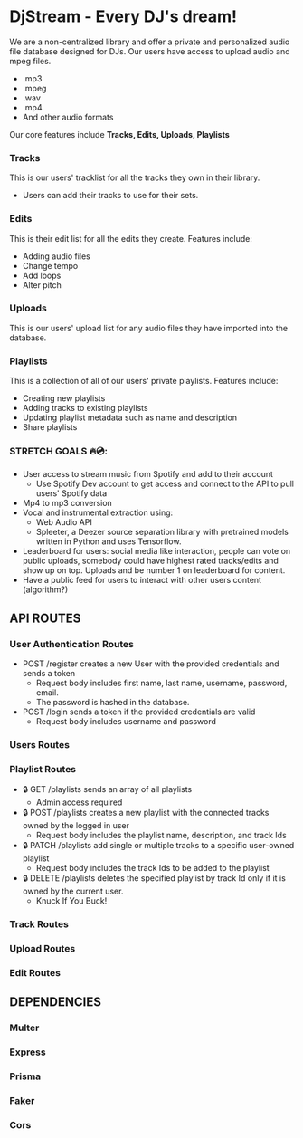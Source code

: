 # DjStream - Every DJ's dream!

We are a non-centralized library and offer a private and personalized audio file database designed for DJs. Our users have access to upload audio and mpeg files.

- .mp3
- .mpeg
- .wav
- .mp4
- And other audio formats

Our core features include **Tracks, Edits, Uploads, Playlists**

### Tracks

This is our users' tracklist for all the tracks they own in their library.

- Users can add their tracks to use for their sets.

### Edits

This is their edit list for all the edits they create. Features include:

- Adding audio files
- Change tempo
- Add loops
- Alter pitch

### Uploads

This is our users' upload list for any audio files they have imported into the database.

### Playlists

This is a collection of all of our users' private playlists. Features include:

- Creating new playlists
- Adding tracks to existing playlists
- Updating playlist metadata such as name and description
- Share playlists

### STRETCH GOALS 🔥💿:

- User access to stream music from Spotify and add to their account
  - Use Spotify Dev account to get access and connect to the API to pull users' Spotify data
- Mp4 to mp3 conversion
- Vocal and instrumental extraction using:
  - Web Audio API
  - Spleeter, a Deezer source separation library with pretrained models written in Python and uses Tensorflow.
- Leaderboard for users: social media like interaction, people can vote on public uploads, somebody could have highest rated tracks/edits and show up on top. Uploads and be number 1 on leaderboard for content.
- Have a public feed for users to interact with other users content (algorithm?)

## API ROUTES

### User Authentication Routes

- POST /register creates a new User with the provided credentials and sends a token
  - Request body includes first name, last name, username, password, email.
  - The password is hashed in the database.
- POST /login sends a token if the provided credentials are valid
  - Request body includes username and password

### Users Routes

### Playlist Routes

- 🔒 GET /playlists sends an array of all playlists
  - Admin access required
- 🔒 POST /playlists creates a new playlist with the connected tracks owned by the logged in user
  - Request body includes the playlist name, description, and track Ids
- 🔒 PATCH /playlists add single or multiple tracks to a specific user-owned playlist
  - Request body includes the track Ids to be added to the playlist
- 🔒 DELETE /playlists deletes the specified playlist by track Id only if it is owned by the current user.
  - Knuck If You Buck!

### Track Routes

### Upload Routes

### Edit Routes

## DEPENDENCIES

### Multer

### Express

### Prisma

### Faker

### Cors
